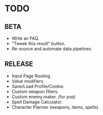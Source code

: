# TODO
## BETA
* Write an FAQ.
* "Tweek this result" button.
* Re-source and automate data pipelines.
## RELEASE
* Input Page Routing
* Value modifiers.
* Save/Load Profile/Cookie.
* Custom weapon filters.
* Custom enemy maker. (for pvp)
* Spell Damage Calculator.
* Character Planner (weapons, items, spells)
